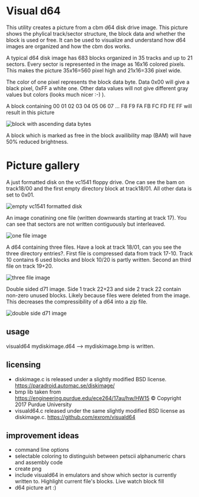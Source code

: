 # Visual d64

This utility creates a picture from a cbm d64 disk drive image. This picture shows the phylical track/sector structure, the block data and whether the block is used or free. It can be used to visualize and understand how d64 images are organized and how the cbm dos works.

A typical d64 disk image has 683 blocks organized in 35 tracks and up to 21 sectors. Every sector is represented in the image as 16x16 colored pixels. This makes the picture 35x16=560 pixel high and 21x16=336 pixel wide. 

The color of one pixel represents the block data byte. Data 0x00 will give a black pixel, 0xFF a white one. Other data values will not give different gray values but colors (looks much nicer :-) ).

A block containing 00 01 02 03  04 05 06 07 ... F8 F9 FA FB  FC FD FE FF will result in this picture

![block with ascending data bytes](/img/block_increment.png)

A block which is marked as free in the block availibility map (BAM) will have 50% reduced brightness.

# Picture gallery

A just formatted disk on the vc1541 floppy drive. One can see the bam on track18/00 and the first empty directory block at track18/01. All other data is set to 0x01.

![empty vc1541 formatted disk](/img/empty_vc1541.d64.png)

An image conatining one file (written downwards starting at track 17). You can see that sectors are not written contiguously but interleaved.

![one file image](/img/one_file.png)

A d64 containing three files. Have a look at track 18/01, can you see the three directory entries?. First file is compressed data from track 17-10. Track 10 contains 6 used blocks and block 10/20 is partly written. Second an third file on track 19+20.

![three file image](/img/three_files.png)

Double sided d71 image. Side 1 track 22+23 and side 2 track 22 contain non-zero unused blocks. Likely because files were deleted from the image. This decreases the compressibility of a d64 into a zip file.

![double side d71 image](/img/double_sided_d71.png)


## usage

visuald64 mydiskimage.d64 --> mydiskimage.bmp is written.

## licensing

* diskimage.c is released under a slightly modified BSD license. https://paradroid.automac.se/diskimage/
* bmp lib taken from https://engineering.purdue.edu/ece264/17au/hw/HW15 © Copyright 2017 Purdue University
* visuald64.c released under the same slightly modified BSD license as diskimage.c. https://github.com/exrom/visuald64


## improvement ideas

* command line options
* selectable coloring to distinguish between petscii alphanumeric chars and assembly code
* create png
* include visuald64 in emulators and show which sector is currently written to. Highlight current file's blocks. Live watch block fill
* d64 picture art :)
